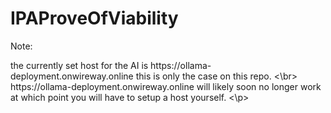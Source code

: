# IPAProveOfViability

Note:
<p>
the currently set host for the AI is https://ollama-deployment.onwireway.online this is only the case on this repo. <\br>
https://ollama-deployment.onwireway.online will likely soon no longer work at which point you will have to setup a host yourself.
<\p>

